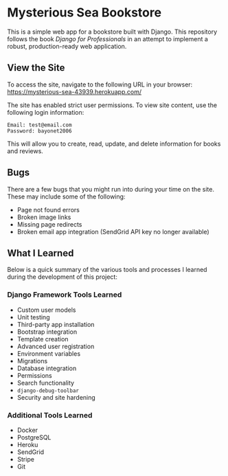 # Mysterious Sea Bookstore

This is a simple web app for a bookstore built with Django. This repository follows the book *Django for Professionals* in an attempt to implement a robust, production-ready web application.

## View the Site

To access the site, navigate to the following URL in your browser: https://mysterious-sea-43939.herokuapp.com/

The site has enabled strict user permissions. To view site content, use the following login information:

```
Email: test@email.com
Password: bayonet2006
```

This will allow you to create, read, update, and delete information for books and reviews.

## Bugs

There are a few bugs that you might run into during your time on the site. These may include some of the following:

* Page not found errors
* Broken image links
* Missing page redirects
* Broken email app integration (SendGrid API key no longer available)

## What I Learned

Below is a quick summary of the various tools and processes I learned during the development of this project:

### Django Framework Tools Learned

* Custom user models
* Unit testing
* Third-party app installation
* Bootstrap integration
* Template creation
* Advanced user registration
* Environment variables
* Migrations
* Database integration
* Permissions
* Search functionality
* `django-debug-toolbar`
* Security and site hardening

### Additional Tools Learned

* Docker
* PostgreSQL
* Heroku
* SendGrid
* Stripe
* Git
